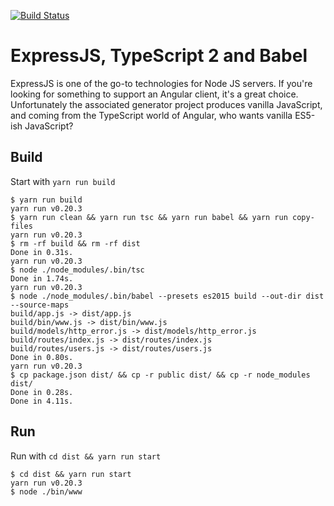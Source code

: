 [![Build Status](https://travis-ci.org/tobymurray/express-typescript-babel.svg?branch=master)](https://travis-ci.org/tobymurray/express-typescript-babel)

# ExpressJS, TypeScript 2 and Babel
ExpressJS is one of the go-to technologies for Node JS servers. If you're looking for something to support an Angular client, it's a great choice. Unfortunately the associated generator project produces vanilla JavaScript, and coming from the TypeScript world of Angular, who wants vanilla ES5-ish JavaScript?

## Build

Start with `yarn run build`

```
$ yarn run build
yarn run v0.20.3
$ yarn run clean && yarn run tsc && yarn run babel && yarn run copy-files 
yarn run v0.20.3
$ rm -rf build && rm -rf dist 
Done in 0.31s.
yarn run v0.20.3
$ node ./node_modules/.bin/tsc 
Done in 1.74s.
yarn run v0.20.3
$ node ./node_modules/.bin/babel --presets es2015 build --out-dir dist --source-maps 
build/app.js -> dist/app.js
build/bin/www.js -> dist/bin/www.js
build/models/http_error.js -> dist/models/http_error.js
build/routes/index.js -> dist/routes/index.js
build/routes/users.js -> dist/routes/users.js
Done in 0.80s.
yarn run v0.20.3
$ cp package.json dist/ && cp -r public dist/ && cp -r node_modules dist/ 
Done in 0.28s.
Done in 4.11s.
```

## Run

Run with `cd dist && yarn run start`

```
$ cd dist && yarn run start
yarn run v0.20.3
$ node ./bin/www 
```